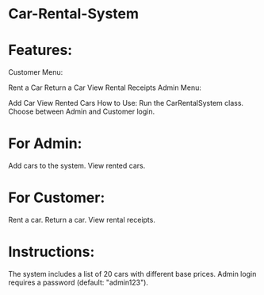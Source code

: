 # Car-Rental-System


# Features:
Customer Menu:

Rent a Car
Return a Car
View Rental Receipts
Admin Menu:

Add Car
View Rented Cars
How to Use:
Run the CarRentalSystem class.
Choose between Admin and Customer login.

# For Admin:
Add cars to the system.
View rented cars.

# For Customer:
Rent a car.
Return a car.
View rental receipts.

# Instructions:
The system includes a list of 20 cars with different base prices.
Admin login requires a password (default: "admin123").